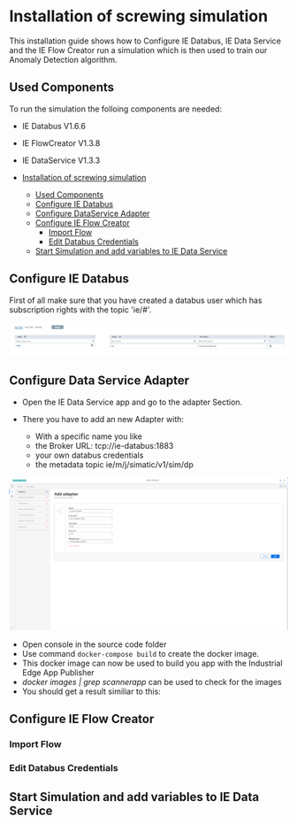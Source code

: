 # Installation of screwing simulation

This installation guide shows how to Configure IE Databus, IE Data Service and the IE Flow Creator run a simulation which is then used to train our Anomaly Detection algorithm. 

## Used Components

To run the simulation the folloing components are needed:
- IE Databus V1.6.6
- IE FlowCreator V1.3.8
- IE DataService V1.3.3

- [Installation of screwing simulation](#Installation_ScrewSimulation)
  - [Used Components](#used-components)
  - [Configure IE Databus](#configure-ie-databus)
  - [Configure DataService Adapter](#Configure-DataService-Adapter)
  - [Configure IE Flow Creator](#configure-ie-flow-creator)
    - [Import Flow](#import-flow)
    - [Edit Databus Credentials](#edit-databus-credentials)
  - [Start Simulation and add variables to IE Data Service](#start-simulation-and-add-variables-to-ie-data-sservice)
 
## Configure IE Databus

First of all make sure that you have created a databus user which has subscription rights with the topic 'ie/#'.

<p align="center"><kbd><img src="docs/graphics/01iedatabus.PNG" /></kbd></p>

## Configure Data Service Adapter

- Open the IE Data Service app and go to the adapter Section. 

- There you have to add an new Adapter with:
  - With a specific name you like
  - the Broker URL: tcp://ie-databus:1883
  - your own databus credentials
  - the metadata topic ie/m/j/simatic/v1/sim/dp

<p align="center"><kbd><img src="docs/graphics/02AddNewAdapter.PNG" /></kbd></p>


- Open console in the source code folder
- Use command `docker-compose build` to create the docker image.
- This docker image can now be used to build you app with the Industrial Edge App Publisher
- *docker images | grep scannerapp* can be used to check for the images
- You should get a result similiar to this:

## Configure IE Flow Creator

### Import Flow

### Edit Databus Credentials

## Start Simulation and add variables to IE Data Service

